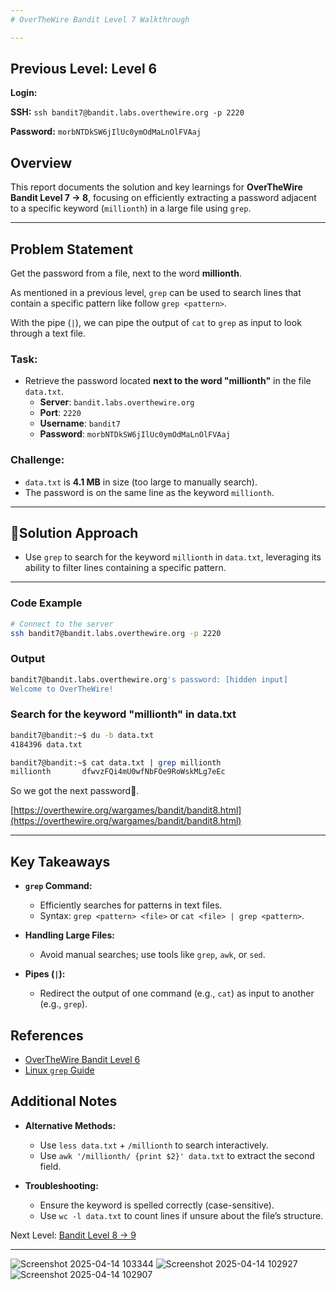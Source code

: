 ```yaml
---
# OverTheWire Bandit Level 7 Walkthrough

---
```

## **Previous Level:** Level 6

**Login:**

**SSH:** `ssh bandit7@bandit.labs.overthewire.org -p 2220`

**Password:** `morbNTDkSW6jIlUc0ymOdMaLnOlFVAaj`


## **Overview**  
This report documents the solution and key learnings for **OverTheWire Bandit Level 7 → 8**, focusing on efficiently extracting a password adjacent to a specific keyword (`millionth`) in a large file using `grep`.

---

## **Problem Statement**
Get the password from a file, next to the word **millionth**.

As mentioned in a previous level, `grep` can be used to search lines that contain a specific pattern like follow `grep <pattern>`.

With the pipe (`|`), we can pipe the output of `cat` to `grep` as input to look through a text file.


### **Task**:
- Retrieve the password located **next to the word "millionth"** in the file `data.txt`.
  - **Server**: `bandit.labs.overthewire.org`  
  - **Port**: `2220`  
  - **Username**: `bandit7`  
  - **Password**: `morbNTDkSW6jIlUc0ymOdMaLnOlFVAaj`


### **Challenge**:  
- `data.txt` is **4.1 MB** in size (too large to manually search).  
- The password is on the same line as the keyword `millionth`.

---

## 🚀**Solution Approach**
- Use `grep` to search for the keyword `millionth` in `data.txt`, leveraging its ability to filter lines containing a specific pattern.

---


### **Code Example**  
```bash
# Connect to the server
ssh bandit7@bandit.labs.overthewire.org -p 2220
```

### **Output**
```bash
bandit7@bandit.labs.overthewire.org's password: [hidden input]
Welcome to OverTheWire!
```

###  Search for the keyword "millionth" in data.txt
```bash
bandit7@bandit:~$ du -b data.txt
4184396 data.txt
```

```bash
bandit7@bandit:~$ cat data.txt | grep millionth
millionth       dfwvzFQi4mU0wfNbFOe9RoWskMLg7eEc
```

So we got the next password🎉.

[https://overthewire.org/wargames/bandit/bandit8.html](https://overthewire.org/wargames/bandit/bandit8.html)

---

## Key Takeaways

- **`grep` Command:**
  - Efficiently searches for patterns in text files.
  - Syntax: `grep <pattern> <file>` or `cat <file> | grep <pattern>`.

- **Handling Large Files:**
  - Avoid manual searches; use tools like `grep`, `awk`, or `sed`.

- **Pipes (`|`):**
  - Redirect the output of one command (e.g., `cat`) as input to another (e.g., `grep`).
 

## References
- [OverTheWire Bandit Level 6](https://overthewire.org/wargames/bandit/bandit6.html)
- [Linux `grep` Guide](https://www.gnu.org/software/grep/manual/grep.html)

 ## Additional Notes
 - **Alternative Methods:**
   - Use `less data.txt` + `/millionth` to search interactively.
   - Use `awk '/millionth/ {print $2}' data.txt` to extract the second field.

- **Troubleshooting:**
  - Ensure the keyword is spelled correctly (case-sensitive).
  - Use `wc -l data.txt` to count lines if unsure about the file’s structure.


Next Level: [Bandit Level 8 → 9](https://github.com/deejonsen/OverTheWire-Bandit-Games/blob/main/Bandit_Level_8.md)

---


![Screenshot 2025-04-14 103344](https://github.com/user-attachments/assets/a4e0be85-b44c-4b51-b20a-241878594854)
![Screenshot 2025-04-14 102927](https://github.com/user-attachments/assets/11dd33d2-d309-4c85-acc9-f7b035ea20ba)
![Screenshot 2025-04-14 102907](https://github.com/user-attachments/assets/6308646e-26cb-4957-8375-1aedae9edeec)

